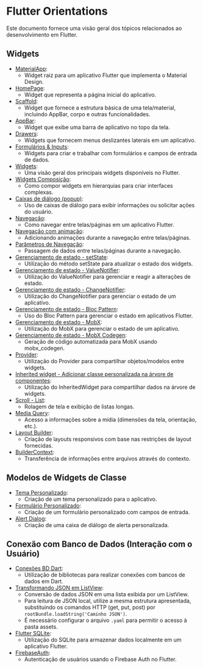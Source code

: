 # Flutter Orientations

Este documento fornece uma visão geral dos tópicos relacionados ao desenvolvimento em Flutter.

## Widgets

- [MaterialApp](./Principais//MaterialApp.md):
  - Widget raiz para um aplicativo Flutter que implementa o Material Design.
- [HomePage](./Principais/HomePage.md):
  - Widget que representa a página inicial do aplicativo.
- [Scaffold](./Principais/Scaffold.md):
  - Widget que fornece a estrutura básica de uma tela/material, incluindo AppBar, corpo e outras funcionalidades.
- [AppBar](./Principais/AppBar.md):
  - Widget que exibe uma barra de aplicativo no topo da tela.
- [Drawers](./Widgets/Drawers.md):
  - Widgets que fornecem menus deslizantes laterais em um aplicativo.
- [Formulários & Inputs](./Widgets/Forms.md):
  - Widgets para criar e trabalhar com formulários e campos de entrada de dados.
- [Widgets](./Widgets/WidgetGeral.md):
  - Uma visão geral dos principais widgets disponíveis no Flutter.
- [Widgets Composição](./Widgets/WidgetsTree.md):
  - Como compor widgets em hierarquias para criar interfaces complexas.
- [Caixas de diálogo (popup)](./Widgets/Dialogs.md):
  - Uso de caixas de diálogo para exibir informações ou solicitar ações do usuário.
- [Navegação](./Principais/Navegacao.md):
  - Como navegar entre telas/páginas em um aplicativo Flutter.
- [Navegação com animação](./Principais/Nav_Animation.md):
  - Adicionando animações durante a navegação entre telas/páginas.
- [Parâmetros de Navegação](./Principais/Parametros_Navegacao.md):
  - Passagem de dados entre telas/páginas durante a navegação.
- [Gerenciamento de estado - setState](./Principais/Gerenciamento_estado_setState.md):
  - Utilização do método setState para atualizar o estado dos widgets.
- [Gerenciamento de estado - ValueNotifier](./Principais/Gerenciamento_estado_ValueNotifier.md):
  - Utilização do ValueNotifier para gerenciar e reagir a alterações de estado.
- [Gerenciamento de estado - ChangeNotifier](./Principais/Gerenciamento_estado_ChangeNotifier.md):
  - Utilização do ChangeNotifier para gerenciar o estado de um aplicativo.
- [Gerenciamento de estado - Bloc Pattern](./Principais/Gerenciamento_estado_BlockPatternPage.md):
  - Uso do Bloc Pattern para gerenciar o estado em aplicativos Flutter.
- [Gerenciamento de estado - MobX](./Principais/MobX_Modelo.md):
  - Utilização do MobX para gerenciar o estado de um aplicativo.
- [Gerenciamento de estado - MobX Codegen](./Principais/MobX_Modelo_Codegen.md):
  - Geração de código automatizada para MobX usando mobx_codegen.
- [Provider](./Principais/Provider_Modelo.md):
  - Utilização do Provider para compartilhar objetos/modelos entre widgets.
- [Inherited widget - Adicionar classe personalizada na árvore de componentes](./Principais/Inherited_widget.md):
  - Utilização do InheritedWidget para compartilhar dados na árvore de widgets.
- [Scroll - List](./Widgets/Scroll_List.md):
  - Rolagem de tela e exibição de listas longas.
- [Media Query](./Principais/MediaQuery.md):
  - Acesso a informações sobre a mídia (dimensões da tela, orientação, etc.).
- [Layout Builder](./Principais/Layout_Builder.md):
  - Criação de layouts responsivos com base nas restrições de layout fornecidas.
- [BuilderContext](./Principais/BuildContext.md):
  - Transferência de informações entre arquivos através do contexto.

## Modelos de Widgets de Classe

- [Tema Personalizado](./Widgets/Theme.md):
  - Criação de um tema personalizado para o aplicativo.
- [Formulário Personalizado](./Widgets/ListField.md):
  - Criação de um formulário personalizado com campos de entrada.
- [Alert Dialog](./Widgets/AlertDialog.md):
  - Criação de uma caixa de diálogo de alerta personalizada.

## Conexão com Banco de Dados (Interação com o Usuário)

- [Conexões BD Dart](../Dependencias/Dependencias.md#conexão-com-bd):
  - Utilização de bibliotecas para realizar conexões com bancos de dados em Dart.
- [Transformando JSON em ListView](./Principais/JsonToList.md):
  - Conversão de dados JSON em uma lista exibida por um ListView.
  - Para leitura de JSON local, utilize a mesma estrutura apresentada, substituindo os comandos HTTP (get, put, post) por `rootBundle.loadString('Caminho JSON')`.
  - É necessário configurar o arquivo `.yaml` para permitir o acesso à pasta assets.
- [Flutter SQLite](../Dependencias/Rest-RestFull/SQLite/SQLite.md):
  - Utilização do SQLite para armazenar dados localmente em um aplicativo Flutter.
- [FirebaseAuth](../Dependencias/Rest-RestFull/FireBase/Autenticacao/FireBase.md):
  - Autenticação de usuários usando o Firebase Auth no Flutter.